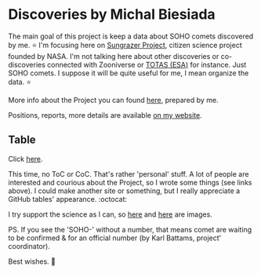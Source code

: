 # Discoveries by Michal Biesiada

The main goal of this project is keep a data about SOHO comets discovered by me. ⭐ I'm focusing here on [Sungrazer Project](https://sungrazer.nrl.navy.mil/), citizen science project founded by NASA. I'm not talking here about other discoveries or co-discoveries connected with Zooniverse or [TOTAS (ESA)](https://totas.cosmos.esa.int/) for instance. Just SOHO comets. I suppose it will be quite useful for me, I mean organize the data. ⭐ 

More info about the Project you can found [here](https://github.com/mbiesiad/nasa-comets), prepared by me.

Positions, reports, more details are available [on my website](http://biesiadamichal.wordpress.com/).

## Table

Click [here](https://github.com/mbiesiad/discoveries-biesiada/blob/master/table/discoveries.csv).

This time, no ToC or CoC. That's rather 'personal' stuff. A lot of people are interested and courious about the Project, so I wrote some things (see links above).
I could make another site or something, but I really appreciate a GitHub tables' appearance. :octocat:

I try support the science as I can, so [here](https://soho.nascom.nasa.gov/) and [here](https://soho.nascom.nasa.gov/data/Theater/) are images.

PS. If you see the 'SOHO-' without a number, that means comet are waiting to be confirmed & for an official number (by Karl Battams, project' coordinator).

Best wishes. 🚀
